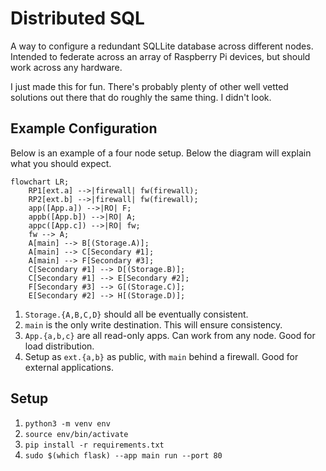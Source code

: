 # Distributed SQL

A way to configure a redundant SQLLite database across different nodes.
Intended to federate across an array of Raspberry Pi devices, but should
work across any hardware.

I just made this for fun. There's probably plenty of other well vetted
solutions out there that do roughly the same thing. I didn't look.

## Example Configuration

Below is an example of a four node setup. Below the diagram will explain
what you should expect.

```mermaid
flowchart LR;
    RP1[ext.a] -->|firewall| fw(firewall);
    RP2[ext.b] -->|firewall| fw(firewall);
    app([App.a]) -->|RO| F;
    appb([App.b]) -->|RO| A;
    appc([App.c]) -->|RO| fw;
    fw --> A;
    A[main] --> B[(Storage.A)];
    A[main] --> C[Secondary #1];
    A[main] --> F[Secondary #3];
    C[Secondary #1] --> D[(Storage.B)];
    C[Secondary #1] --> E[Secondary #2];
    F[Secondary #3] --> G[(Storage.C)];
    E[Secondary #2] --> H[(Storage.D)];
```

1. `Storage.{A,B,C,D}` should all be eventually consistent.
1. `main` is the only write destination. This will ensure consistency.
1. `App.{a,b,c}` are all read-only apps. Can work from any node. Good for load distribution.
1. Setup as `ext.{a,b}` as public, with `main` behind a firewall. Good for external applications.

## Setup

1. `python3 -m venv env`
1. `source env/bin/activate`
1. `pip install -r requirements.txt`
1. `sudo $(which flask) --app main run --port 80`


